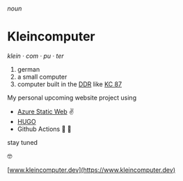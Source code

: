 ###### noun
# Kleincomputer
_klein · com · pu · ter_

1. german
2. a small computer
3. computer built in the [DDR](https://en.wikipedia.org/wiki/East_Germany) like [KC 87](https://en.wikipedia.org/wiki/Robotron_KC_87)
 

My personal upcoming website project using 

* [Azure Static Web](https://docs.microsoft.com/en-us/azure/static-web-apps/) ✌️
* [HUGO](https://gohugo.io)
* Github Actions 🚀 🚛

stay tuned 

🤓 

[www.kleincomputer.dev](https://www.kleincomputer.dev)
